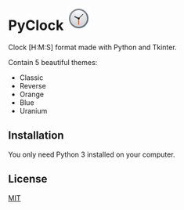 # PyClock  <img src="clock-img.png">

Clock [H:M:S] format made with Python and Tkinter.

Contain 5 beautiful themes:

* Classic
* Reverse
* Orange
* Blue
* Uranium

## Installation

You only need Python 3 installed on your computer.

## License
[MIT](https://choosealicense.com/licenses/mit/)
